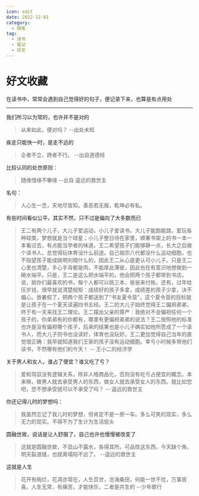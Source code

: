 ```yaml
---
icon: edit
date: 2022-12-01
category:
  - 随笔
tag:
  - 读书
  - 笔记
  - 好文
---
```


# 好文收藏

在读书中，常常会遇到自己觉得好的句子，便记录下来，也算是有点用处

-----------------------------------------------------------
我们所习以为常的，也许并不是对的
> 从来如此，便对吗？ --出处未知
<!-- more -->
疾走只能快一时，是走不远的
> 企者不立，跨者不行。  --出自道德经

比较认同的处世原则：
> 随缘惜缘不攀缘  --出自 遥远的救世主

名句：
> 人心生一念，天地尽皆知。善恶若无报，乾坤必有私。

有些时间看似公平，其实不然，只不过是偏向了大多数而已
> 王二有两个儿子，大儿子爱运动，小儿子爱读书。大儿子能跑能跳，爱玩各种球类，梦想就是当个球星；小儿子整日待在家里，顺著书架上的书一本一本看过去，有点能当学者的味道。王二希望孩子们能够静一点，长大之后做个读书人，总觉得玩体育没什么前途。自己祖宗八代都没什么运动细胞，也不指望孩子能成姚明刘翔什么的，因此王二从心底更认可小儿子。只是王二心里也清楚，手心手背都是肉，不能厚此薄彼，因此也在有意识地想做到一碗水端平。只是，王二是这么把水端平的。他会把两个孩子都带到书店，说，挑你们最喜欢的书，每个人都可以挑三本，爸爸来付账。还有，过年给压岁钱，很早就说清楚规矩：成绩好的孩子多拿，成绩差的孩子少拿，决不偏心。放暑假了，把两个孩子都送到了“书友夏令营”，这个夏令营的目标就是让孩子在一个夏天读遍四书五经。王二的大儿子始终觉得王二偏袒弟弟，终于有一天来找王二理论。王二摆出父亲的尊严：我绝对不会偏袒任何一个孩子的，你弟弟有的你都有，哪里有更偏袒弟弟的说法？王二按照他的标准也许是没有偏袒哪个孩子，后来的结果也是小儿子确实如他所愿成了一个读书人，而大儿子则书也没读好，体育也没玩好。王二更加觉得自己当年的直觉很正确：我早就知道我们王家的孩子没有运动细胞。幸亏小时候多带他们读书，不然哪有他们的今天！  -- 王小二的经济学

关于男人和女人，谁占了便宜？谁又吃了亏？
> 爱和驾驭没有逻辑关系，除非人格商品化，否则没有吃亏占便宜的概念。本来嘛，做男人就去承受男人的东西，做女人就去承受女人的东西。就比如您吧，您不想承受就可以不承受了吗？ -- 遥远的救世主

你还记得儿时的梦想吗：
> 我虽然忘记了我儿时的梦想，但肯定不是一房一车。多么可笑的现实，多么无力的现实。不得不为了生计为生活低头

圆融世故，说话是让人舒服了，自己也许也慢慢被改变了
> 这就是圆融世故，不显山不露水，各得其所。可品性这东西，今天缺个角、明天裂道缝，也就离塌陷不远了。 --遥远的救世主

这就是人生
>花开有绚烂，花凋亦常在，人生百世，沧海桑田，何能一世不忧，万事皆喜。人生无常，有痛苦，才能快乐，二者是共生的  --少年歌行
